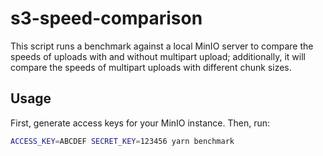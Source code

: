 # s3-speed-comparison

This script runs a benchmark against a local MinIO server to compare the speeds
of uploads with and without multipart upload; additionally, it will compare the
speeds of multipart uploads with different chunk sizes.

## Usage

First, generate access keys for your MinIO instance. Then, run:

```sh
ACCESS_KEY=ABCDEF SECRET_KEY=123456 yarn benchmark
```
